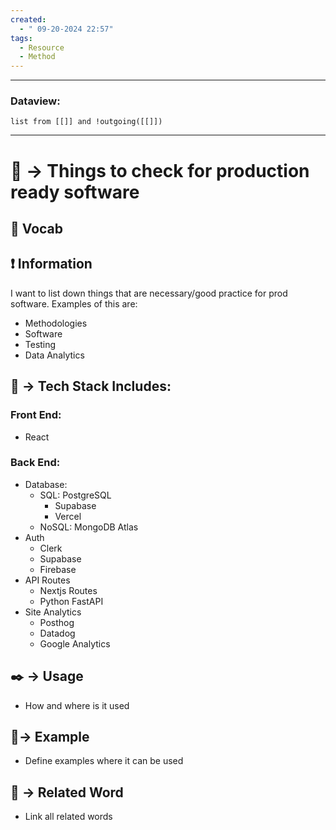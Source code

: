```yaml
---
created:
  - " 09-20-2024 22:57"
tags:
  - Resource
  - Method
---
```


---
### Dataview:
```dataview
list from [[]] and !outgoing([[]])
```
---

# 📗 -> Things to check for production ready software
## 🎤 Vocab


## ❗ Information
I want to list down things that are necessary/good practice for prod software. Examples of this are:
- Methodologies
- Software
- Testing
- Data Analytics

## 📄 -> Tech Stack Includes:
### Front End:
- React

### Back End:
- Database:
	- SQL: PostgreSQL
		- Supabase
		- Vercel
	- NoSQL: MongoDB Atlas
- Auth
	- Clerk
	- Supabase
	- Firebase
- API Routes
	- Nextjs Routes
	- Python FastAPI
- Site Analytics
	- Posthog
	- Datadog
	- Google Analytics

## ✒️ -> Usage
- How and where is it used

## 🧪-> Example
- Define examples where it can be used

## 🔗 -> Related Word
- Link all related words

